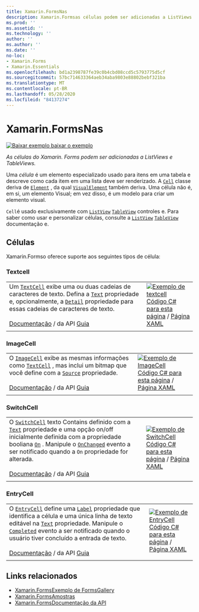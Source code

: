 ```yaml
---
title: Xamarin.FormsNas
description: Xamarin.Formsas células podem ser adicionadas a ListViews e TableViews. Este artigo lista as células incluídas no Xamarin.Forms .
ms.prod: ''
ms.assetid: ''
ms.technology: ''
author: ''
ms.author: ''
ms.date: ''
no-loc:
- Xamarin.Forms
- Xamarin.Essentials
ms.openlocfilehash: bd1a2398787fe39c0b4cbd08ccd5c5793775d5cf
ms.sourcegitcommit: 57bc714633364aeb34aba9803e88802bebf321ba
ms.translationtype: MT
ms.contentlocale: pt-BR
ms.lasthandoff: 05/28/2020
ms.locfileid: "84137274"
---
```

# <a name="xamarinforms-cells"></a>Xamarin.FormsNas

[![Baixar exemplo ](~/media/shared/download.png) baixar o exemplo](https://docs.microsoft.com/samples/xamarin/xamarin-forms-samples/formsgallery)

_As células do Xamarin. Forms podem ser adicionadas a ListViews e TableViews._

Uma *célula* é um elemento especializado usado para itens em uma tabela e descreve como cada item em uma lista deve ser renderizado. A [`Cell`](xref:Xamarin.Forms.Cell) classe deriva de [`Element`](xref:Xamarin.Forms.Element) , da qual [`VisualElement`](xref:Xamarin.Forms.Element) também deriva. Uma célula não é, em si, um elemento Visual; em vez disso, é um modelo para criar um elemento visual.

`Cell`é usado exclusivamente com [`ListView`](views.md#listview) [`TableView`](views.md#tableview) controles e. Para saber como usar e personalizar células, consulte a [`ListView`](~/xamarin-forms/user-interface/listview/index.md) [`TableView`](~/xamarin-forms/user-interface/tableview.md) documentação e.

## <a name="cells"></a>Células

Xamarin.Formso oferece suporte aos seguintes tipos de célula:

<a name="textCell" />

### <a name="textcell"></a>Textcell

|     |     |
| --- | --- |
| Um [`TextCell`](xref:Xamarin.Forms.TextCell) exibe uma ou duas cadeias de caracteres de texto. Defina a [`Text`](xref:Xamarin.Forms.TextCell.Text) propriedade e, opcionalmente, a [`Detail`](xref:Xamarin.Forms.TextCell.Detail) propriedade para essas cadeias de caracteres de texto.<br /><br />[Documentação](xref:Xamarin.Forms.TextCell)  /  da API [Guia](~/xamarin-forms/user-interface/listview/customizing-cell-appearance.md#textcell) | [![Exemplo de textcell](cells-images/TextCell.png "Exemplo de textcell")](cells-images/TextCell-Large.png#lightbox "Exemplo de textcell")<br />[Código C# para esta página](https://github.com/xamarin/xamarin-forms-samples/blob/master/FormsGallery/FormsGallery/FormsGallery/CodeExamples/TextCellDemoPage.cs)  /  [Página XAML](https://github.com/xamarin/xamarin-forms-samples/blob/master/FormsGallery/FormsGallery/FormsGallery/XamlExamples/TextCellDemoPage.xaml) |
|     |     |

### <a name="imagecell"></a>ImageCell

|     |     |
| --- | --- |
| O [`ImageCell`](xref:Xamarin.Forms.ImageCell) exibe as mesmas informações como [`TextCell`](#textCell) , mas inclui um bitmap que você define com a [`Source`](xref:Xamarin.Forms.Image.Source) propriedade.<br /><br />[Documentação](xref:Xamarin.Forms.ImageCell)  /  da API [Guia](~/xamarin-forms/user-interface/listview/customizing-cell-appearance.md#imagecell) | [![Exemplo de ImageCell](cells-images/ImageCell.png "Exemplo de ImageCell")](cells-images/ImageCell-Large.png#lightbox "Exemplo de ImageCell")<br />[Código C# para esta página](https://github.com/xamarin/xamarin-forms-samples/blob/master/FormsGallery/FormsGallery/FormsGallery/CodeExamples/ImageCellDemoPage.cs)  /  [Página XAML](https://github.com/xamarin/xamarin-forms-samples/blob/master/FormsGallery/FormsGallery/FormsGallery/XamlExamples/ImageCellDemoPage.xaml) |
|     |     |

### <a name="switchcell"></a>SwitchCell

|     |     |
| --- | --- |
| O [`SwitchCell`](xref:Xamarin.Forms.SwitchCell) texto Contains definido com a [`Text`](xref:Xamarin.Forms.SwitchCell.Text) propriedade e uma opção on/off inicialmente definida com a propriedade booliana [`On`](xref:Xamarin.Forms.SwitchCell.On) . Manipule o [`OnChanged`](xref:Xamarin.Forms.SwitchCell.OnChanged) evento a ser notificado quando a `On` propriedade for alterada.<br /><br />[Documentação](xref:Xamarin.Forms.SwitchCell)  /  da API [Guia](~/xamarin-forms/user-interface/tableview.md#switchcell) | [![Exemplo de SwitchCell](cells-images/SwitchCell.png "Exemplo de SwitchCell")](cells-images/SwitchCell-Large.png#lightbox "Exemplo de SwitchCell")<br />[Código C# para esta página](https://github.com/xamarin/xamarin-forms-samples/blob/master/FormsGallery/FormsGallery/FormsGallery/CodeExamples/SwitchCellDemoPage.cs)  /  [Página XAML](https://github.com/xamarin/xamarin-forms-samples/blob/master/FormsGallery/FormsGallery/FormsGallery/XamlExamples/SwitchCellDemoPage.xaml) |
|     |     |

### <a name="entrycell"></a>EntryCell

|     |     |
| --- | --- |
| O [`EntryCell`](xref:Xamarin.Forms.EntryCell) define uma [`Label`](xref:Xamarin.Forms.EntryCell.Label) propriedade que identifica a célula e uma única linha de texto editável na [`Text`](xref:Xamarin.Forms.EntryCell.Text) propriedade. Manipule o [`Completed`](xref:Xamarin.Forms.EntryCell.Completed) evento a ser notificado quando o usuário tiver concluído a entrada de texto.<br /><br />[Documentação](xref:Xamarin.Forms.EntryCell)  /  da API [Guia](~/xamarin-forms/user-interface/tableview.md#entrycell) | [![Exemplo de EntryCell](cells-images/EntryCell.png "Exemplo de EntryCell")](cells-images/EntryCell-Large.png#lightbox "Exemplo de EntryCell")<br />[Código C# para esta página](https://github.com/xamarin/xamarin-forms-samples/blob/master/FormsGallery/FormsGallery/FormsGallery/CodeExamples/EntryCellDemoPage.cs)  /  [Página XAML](https://github.com/xamarin/xamarin-forms-samples/blob/master/FormsGallery/FormsGallery/FormsGallery/XamlExamples/EntryCellDemoPage.xaml) |
|     |     |

## <a name="related-links"></a>Links relacionados

- [Xamarin.FormsExemplo de FormsGallery](https://docs.microsoft.com/samples/xamarin/xamarin-forms-samples/formsgallery)
- [Xamarin.FormsAmostras](https://docs.microsoft.com/samples/browse/?products=xamarin&term=Xamarin.Forms)
- [Xamarin.FormsDocumentação da API](https://docs.microsoft.com/dotnet/api/xamarin.forms?view=xamarin-forms)
